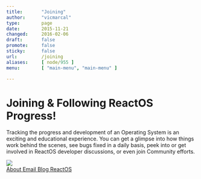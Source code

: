 ```yaml
---
title:       "Joining"
author:      "vicmarcal"
type:        page
date:        2015-11-21
changed:     2016-02-06
draft:       false
promote:     false
sticky:      false
url:         /joining
aliases:     [ node/955 ]
menu:        [ "main-menu", "main-menu" ]

---
```


<div class="container-fluid joiningintro">
	<div class="row">
		<div class="col-md-12">
			<h1 class="center"> Joining & Following ReactOS Progress!</h1>
			<p class="lead center">Tracking the progress and development of an Operating System is an exciting and educational experience. You can get a glimpse into how things work behind the scenes, see bugs fixed in a daily basis, peek into or get involved in ReactOS developer discussions, or even join Community efforts.</p>
		</div>
	</div>
       <div class="row margintop">
           <div class="col-md-3"></div>
           <div class="col-md-6">
                       <nav class='radial'>
                             <div class='avatar'>
                                   <img src="/sites/all/themes/Porto_sub/images/avatar.jpg">
                             </div>
                             <div class='menu'>
                                   <a class='icon icon-comments' href='#ircanchor' title='IRC'>
                                           <span class='hide'>About</span>
                                   </a>
                                   <a class='icon icon-envelope' href='#mlanchor' title='Mailing List'>
                                           <span class='hide'>Email</span>
                                  </a>
                                  <a class='icon icon-eye' href='#socialanchor' title='Social'>
                                          <span class='hide'>Blog</span>
                                  </a>
                                  <a class='icon icon-cogs' href='#teamanchor' title='ReactOS Team'>
                                          <span class='hide'>ReactOS</span>
                                  </a>
                            </div>
                       </nav>
            </div>
           <div class="col-md-3"></div>
      </div>
</div>
